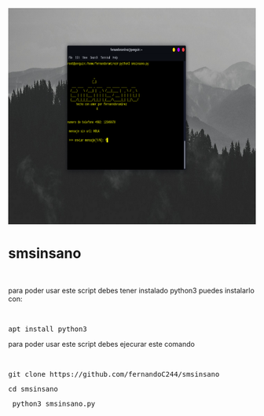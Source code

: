 <img src="fr.png" width="755" height="440" />
<h1>smsinsano</h1>
<br>
<p>para poder usar este script debes tener instalado python3 puedes instalarlo con:</p>
<br>
<pre>apt install python3 </pre>
<p>para poder usar este script debes ejecurar este comando</p>
<br>
<pre>git clone https://github.com/fernandoC244/smsinsano</pre>
<pre>cd smsinsano</pre>
<pre> python3 smsinsano.py </pre>
